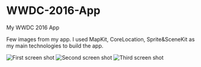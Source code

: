 # WWDC-2016-App
My WWDC 2016 App

Few images from my app. I used MapKit, CoreLocation, Sprite&SceneKit as my main technologies to build the app. 

![First screen shot](https://github.com/Charliebegood/WWDC-2106-App/blob/master/aboutMe.png)
![Second screen shot](https://github.com/Charliebegood/WWDC-2106-App/blob/master/schools.png)
![Third screen shot](https://github.com/Charliebegood/WWDC-2106-App/blob/master/trips.png)
